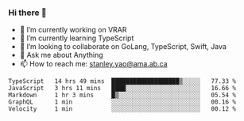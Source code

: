 ### Hi there 👋

- 🔭 I’m currently working on VRAR
- 🌱 I’m currently learning TypeScript
- 👯 I’m looking to collaborate on GoLang, TypeScript, Swift, Java
- 💬 Ask me about Anything
- 📫 How to reach me: stanley.yao@ama.ab.ca


<!--START_SECTION:waka-->
```text
TypeScript   14 hrs 49 mins  ███████████████████▒░░░░░   77.33 % 
JavaScript   3 hrs 11 mins   ████░░░░░░░░░░░░░░░░░░░░░   16.66 % 
Markdown     1 hr 3 mins     █▒░░░░░░░░░░░░░░░░░░░░░░░   05.54 % 
GraphQL      1 min           ░░░░░░░░░░░░░░░░░░░░░░░░░   00.16 % 
Velocity     1 min           ░░░░░░░░░░░░░░░░░░░░░░░░░   00.12 % 
```
<!--END_SECTION:waka-->
